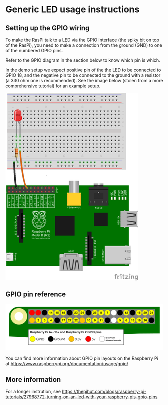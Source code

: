 Generic LED usage instructions
==============================

Setting up the GPIO wiring
--------------------------
To make the RasPi talk to a LED via the GPIO interface 
(the spiky bit on top of the RasPi), you need to make a connection from 
the ground (GND) to one of the numbered GPIO pins.

Refer to the GPIO diagram in the section below to know which pin is which.

In the demo setup we expect positive pin of the the LED to be connected to 
GPIO 18, and the negative pin to be connected to the ground with a resistor 
(a 330 ohm one is recommended). See the image below (stolen from a more 
comprehensive tutorial) for an example setup.

![LED setup](LEDs-BB400-1LED_bb_grande.png "Example setup for a GPIO LED connection")

GPIO pin reference
------------------
![GPIO pins](gpio-numbers-pi2.png "GPIO pin layout for the Raspberry Pi 3+")

You can find more information about GPIO pin layouts on the Raspberry Pi at https://www.raspberrypi.org/documentation/usage/gpio/

More information
----------------
For a longer instrution, see https://thepihut.com/blogs/raspberry-pi-tutorials/27968772-turning-on-an-led-with-your-raspberry-pis-gpio-pins
